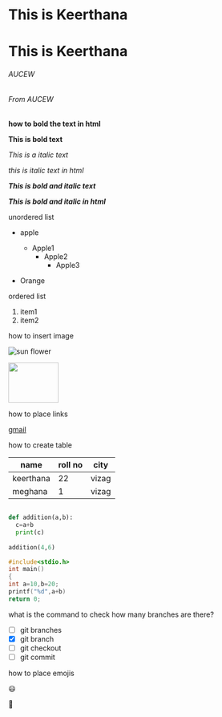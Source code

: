 <h1>This is Keerthana</h1>

# This is Keerthana
###### AUCEW

<h6>From AUCEW</h6>

<b>how to bold the text in html</b>

**This is bold text**

*This is a italic text*

<i>this is italic text in html</i>

***This is bold and italic text***

<b><i>This is bold and italic in html</i></b>

unordered list

- apple
  - Apple1
     - Apple2
         - Apple3

- Orange

ordered list

1. item1
2. item2

how to insert image

![sun flower](https://upload.wikimedia.org/wikipedia/commons/thumb/4/40/Sunflower_sky_backdrop.jpg/220px-Sunflower_sky_backdrop.jpg)

<img src="https://upload.wikimedia.org/wikipedia/commons/thumb/4/40/Sunflower_sky_backdrop.jpg/220px-Sunflower_sky_backdrop.jpg" width=100 height=80>

how to place links

[gmail](https://gmail.com)

how to create table

name|roll no|city
----|---------|-----
keerthana|22|vizag
meghana|1|vizag

```python

def addition(a,b):
  c=a+b
  print(c)
 
addition(4,6)
```
```c
#include<stdio.h>
int main()
{
int a=10,b=20;
printf("%d",a+b)
return 0;
```
what is the command to check how many branches are there?
- [ ] git branches
- [x] git branch
- [ ] git checkout
- [ ] git commit

how to place emojis

:smiley:

:e-mail:
